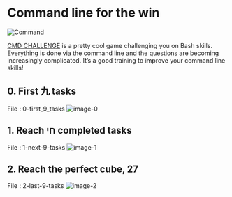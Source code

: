 # Command line for the win

![Command][]

[CMD CHALLENGE] is a pretty cool game challenging you on Bash skills. Everything is done via the command line and the questions are becoming increasingly complicated. It’s a good training to improve your command line skills!

## 0. First 九 tasks
File : 0-first_9_tasks
![image-0][]

## 1. Reach חי completed tasks
File : 1-next-9-tasks
![image-1][]

## 2. Reach the perfect cube, 27
File : 2-last-9-tasks
![image-2][]










[command]: https://live.staticflickr.com/65535/49567671508_231250a4de_h.jpg
[CMD CHALLENGE]: https://cmdchallenge.com/
[image-0]: https://live.staticflickr.com/65535/49572009963_0ca5120e3c_c.jpg
[image-1]: https://live.staticflickr.com/65535/49572009978_3dafbf16be_c.jpg
[image-2]: https://live.staticflickr.com/65535/49572672286_3f90459421_c.jpg



